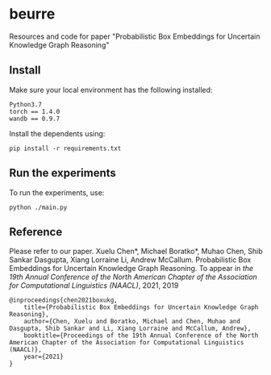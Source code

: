 # beurre
Resources and code for paper "Probabilistic Box Embeddings for Uncertain Knowledge Graph Reasoning"

## Install
Make sure your local environment has the following installed:

    Python3.7
    torch == 1.4.0
    wandb == 0.9.7
    
Install the dependents using:

    pip install -r requirements.txt

## Run the experiments
To run the experiments, use:

    python ./main.py


## Reference
Please refer to our paper. 
Xuelu Chen*, Michael Boratko*, Muhao Chen, Shib Sankar Dasgupta, Xiang Lorraine Li, Andrew McCallum. Probabilistic Box Embeddings for Uncertain Knowledge Graph Reasoning. To appear in *the 19th Annual Conference of the North American Chapter of the Association for Computational Linguistics (NAACL)*, 2021, 2019

    @inproceedings{chen2021boxukg,
        title={Probabilistic Box Embeddings for Uncertain Knowledge Graph Reasoning},
        author={Chen, Xuelu and Boratko, Michael and Chen, Muhao and Dasgupta, Shib Sankar and Li, Xiang Lorraine and McCallum, Andrew},
        booktitle={Proceedings of the 19th Annual Conference of the North American Chapter of the Association for Computational Linguistics (NAACL)},
        year={2021}
    }
